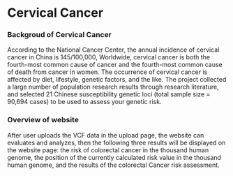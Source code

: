 # **Cervical Cancer**

### Backgroud of Cervical Cancer

According to the National Cancer Center, the annual incidence of cervical cancer in China is 145/100,000, Worldwide, cervical cancer is both the fourth-most common cause of cancer and the fourth-most common cause of death from cancer in women.
The occurrence of cervical cancer is affected by diet, lifestyle, genetic factors, and the like. 
The project collected a large number of population research results through research literature, and selected 21 Chinese susceptibility genetic loci (total sample size = 90,694 cases) to be used to assess your genetic risk.

### Overview of website

After user uploads the VCF data in the upload page, the website can evaluates and analyzes, then the following three results will be displayed on the website page: the risk of colorectal cancer in the thousand human genome, the position of the currently calculated risk value in the thousand human genome, and the results of the colorectal Cancer risk assessment.

### 

